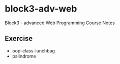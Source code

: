 # block3-adv-web

Block3 - advanced Web Programming Course Notes

## Exercise

- oop-class-lunchbag
- palindrome
